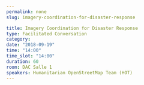 ```yaml
---
permalink: none
slug: imagery-coordination-for-disaster-response

title: Imagery Coordination for Disaster Response
type: Facilitated Conversation
category:
date: "2018-09-19"
time: "14:00"
time_slot: "14:00"
duration: 60
room: DAC Salle 1
speakers: Humanitarian OpenStreetMap Team (HOT)
---
```

